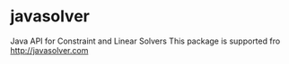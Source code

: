 # javasolver
Java API for Constraint and Linear Solvers
This package is supported fro http://javasolver.com

